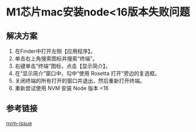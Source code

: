 # M1芯片mac安装node<16版本失败问题

## 解决方案

1. 在Finder中打开左侧【应用程序】。
2. 单击右上角搜索图标并搜索“终端”。
3. 右键单击“终端”图标，点击【显示简介】。
4. 在“显示简介”窗口中，勾中“使用 Rosetta 打开”旁边的复选框。
5. 关闭终端的所有打开的窗口并退出，然后重新打开终端。
6. 重新尝试使用 NVM 安装 Node 版本 <16

## 参考链接

[nvm-issue](https://github.com/nvm-sh/nvm/issues/2944)
